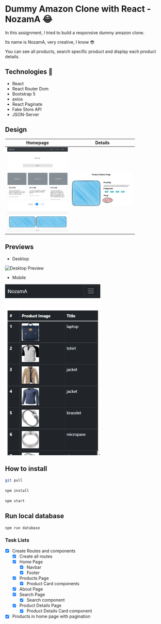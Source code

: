 # Dummy Amazon Clone with React - NozamA :joy:

In this assignment, I tried to build a responsive dummy amazon clone.

Its name is NozamA, very creative, I know :sunglasses:

You can see all products, search specific product and display each product details.



## Technologies :rocket:
- React
- React Router Dom
- Bootstrap 5
- axios
- React Paginate
- Fake Store API
- JSON-Server 

## Design
| Homepage| Details |
| ------ | ----- |
| <img src="design/home.png" width="200"> | <img src="design/details.png" width="200"> |


## Previews

- Desktop

![Desktop Preview](previews/web.gif)

- Mobile

![Mobile Preview](previews/mobile.gif)

## How to install

```bash
git pull 

npm install

npm start
```
## Run local database
```bash
npm run database
```

### Task Lists

- [x] Create Routes and components
  - [x] Create all routes
  - [x] Home Page
    - [x] Navbar
    - [x] Footer
  - [x] Products Page
    - [x] Product Card components
  - [x] About Page
  - [x] Search Page
    - [x] Search component
  - [x] Product Details Page
    - [x] Product Details Card component
- [x] Products in home page with pagination
